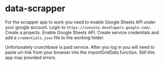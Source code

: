 # data-scrapper

For the scrapper app to work you need to enable Google Sheets API under your google account.
Login to `https://console.developers.google.com/`.
Create a projects.
Enable Google Sheets API.
Create service credentials and add a `credentials.json` file to the working folder.

Unfortunately crunchbase is paid service. After you log in you will need to paste url-link from your browser into the importGridData function.
Still this app may provided errors.
